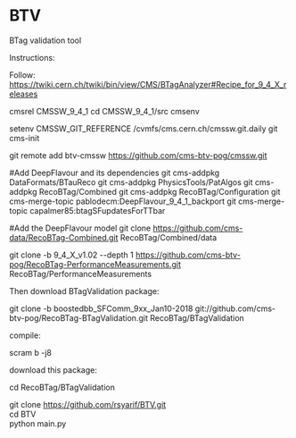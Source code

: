 # BTV
BTag validation tool

Instructions:

Follow: https://twiki.cern.ch/twiki/bin/view/CMS/BTagAnalyzer#Recipe_for_9_4_X_releases

cmsrel CMSSW_9_4_1
cd CMSSW_9_4_1/src
cmsenv

setenv CMSSW_GIT_REFERENCE /cvmfs/cms.cern.ch/cmssw.git.daily
git cms-init

git remote add btv-cmssw https://github.com/cms-btv-pog/cmssw.git

#Add DeepFlavour and its dependencies
git cms-addpkg DataFormats/BTauReco
git cms-addpkg PhysicsTools/PatAlgos
git cms-addpkg RecoBTag/Combined
git cms-addpkg RecoBTag/Configuration
git cms-merge-topic pablodecm:DeepFlavour_9_4_1_backport
git cms-merge-topic capalmer85:btagSFupdatesForTTbar

#Add the DeepFlavour model
git clone https://github.com/cms-data/RecoBTag-Combined.git RecoBTag/Combined/data

git clone -b 9_4_X_v1.02 --depth 1 https://github.com/cms-btv-pog/RecoBTag-PerformanceMeasurements.git RecoBTag/PerformanceMeasurements

Then download BTagValidation package:

git clone -b boostedbb_SFComm_9xx_Jan10-2018 git://github.com/cms-btv-pog/RecoBTag-BTagValidation.git RecoBTag/BTagValidation

compile:

scram b -j8  

download this package:

cd RecoBTag/BTagValidation  

git clone https://github.com/rsyarif/BTV.git  
cd BTV  
python main.py  
